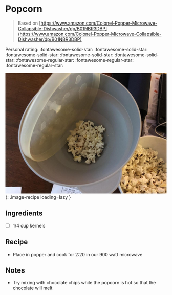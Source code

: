 <!-- Needs Manual Review -->

# Popcorn

> Based on [https://www.amazon.com/Colonel-Popper-Microwave-Collapsible-Dishwasher/dp/B01NBR3DBP](https://www.amazon.com/Colonel-Popper-Microwave-Collapsible-Dishwasher/dp/B01NBR3DBP)

<!-- {cts} rating=2; (User can specify rating on scale of 1-5) -->

Personal rating: :fontawesome-solid-star: :fontawesome-solid-star: :fontawesome-solid-star: :fontawesome-solid-star: :fontawesome-solid-star: :fontawesome-regular-star: :fontawesome-regular-star: :fontawesome-regular-star:

<!-- {cte} -->

<!-- {cts} name_image=popcorn.jpeg; (User can specify image name) -->

![popcorn.jpeg](./popcorn.jpeg){: .image-recipe loading=lazy }

<!-- {cte} -->

## Ingredients

- [ ] 1/4 cup kernels

## Recipe

- Place in popper and cook for 2:20 in our 900 watt microwave

## Notes

- Try mixing with chocolate chips while the popcorn is hot so that the chocolate will melt
